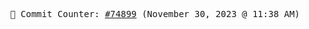 <p align="center">
    <samp>
        📮 Commit Counter: <a href="https://github.com/Javascript-void0/Javascript-void0/commits/main">#74899</a> (November 30, 2023 @ 11:38 AM)
    </samp>
</p>
